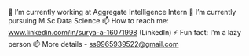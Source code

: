🔭 I’m currently working at Aggregate Intelligence Intern
🌱 I’m currently pursuing M.Sc Data Science
📫 How to reach me: www.linkedin.com/in/surya-a-16071998 (LinkedIn)
⚡ Fun fact: I'm a lazy person
📫 More details - ss9965939522@gmail.com

<!---
SuryaSurya1998/SuryaSurya1998 is a ✨ special ✨ repository because its `README.md` (this file) appears on your GitHub profile.
You can click the Preview link to take a look at your changes.
--->
